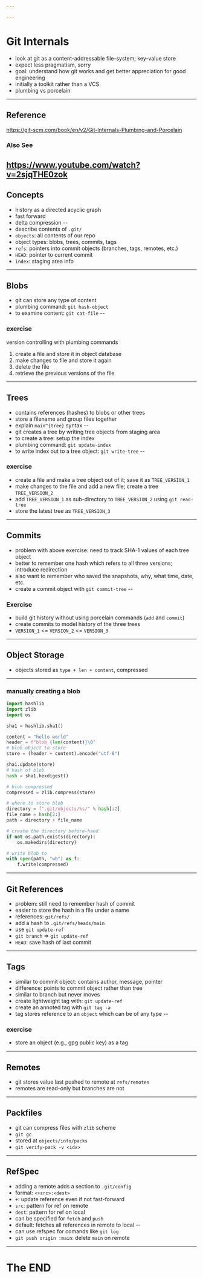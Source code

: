 ```yaml
---

---
```

# Git Internals
+ look at git as a content-addressable file-system; key-value store
+ expect less pragmatism, sorry
+ goal: understand how git works and get better appreciation for good engineering
+ initially a toolkit rather than a VCS
+ plumbing vs porcelain
---
## Reference
https://git-scm.com/book/en/v2/Git-Internals-Plumbing-and-Porcelain
### Also See
https://www.youtube.com/watch?v=2sjqTHE0zok
---
## Concepts
+ history as a directed acyclic graph
+ fast forward
+ delta compression
--
+ describe contents of `.git/`
+ `objects`: all contents of our repo
+ object types: blobs, trees, commits, tags
+ `refs`: pointers into commit objects (branches, tags, remotes, etc.)
+ `HEAD`: pointer to current commit
+ `index`: staging area info
---
## Blobs
- git can store any type of content
- plumbing command: `git hash-object`
- to examine content: `git cat-file`
--
### exercise
version controlling with plumbing commands
1. create a file and store it in object database
2. make changes to file and store it again
3. delete the file
4. retrieve the previous versions of the file
---
## Trees
+ contains references (hashes) to blobs or other trees
+ store a filename and group files together
+ explain `main^{tree}` syntax
--
+ git creates a tree by writing tree objects from staging area
+ to create a tree: setup the index
+ plumbing command: `git update-index`
+ to write index out to a tree object: `git write-tree`
--
### exercise
+ create a file and make a tree object out of it; save it as `TREE_VERSION_1`
+ make changes to the file and add a new file; create a tree `TREE_VERSION_2`
+ add `TREE_VERSION_1` as sub-directory to `TREE_VERSION_2` using `git read-tree`
+ store the latest tree as `TREE_VERSION_3`
---
## Commits
+ problem with above exercise: need to track SHA-1 values of each tree object
+ better to remember one hash which refers to all three versions; introduce redirection
+ also want to remember who saved the snapshots, why, what time, date, etc.
+ create a commit object with `git commit-tree`
--
### Exercise
- build git history without using porcelain commands (`add` and `commit`)
- create commits to model history of the three trees
- `VERSION_1` <= `VERSION_2` <= `VERSION_3`

---
## Object Storage
+ objects stored as `type + len + content`, compressed
---
### manually creating a blob
```python
import hashlib
import zlib
import os

sha1 = hashlib.sha1()

content = "hello world"
header = f"blob {len(content)}\0"
# blob object to store
store = (header + content).encode("utf-8")

sha1.update(store)
# hash of blob
hash = sha1.hexdigest()

# blob compressed
compressed = zlib.compress(store)

# where to store blob
directory = f".git/objects/%s/" % hash[:2]
file_name = hash[2:]
path = directory + file_name

# create the directory before-hand
if not os.path.exists(directory):
	os.makedirs(directory)

# write blob to
with open(path, "wb") as f:
	f.write(compressed)
```
---
## Git References
+ problem: still need to remember hash of commit
+ easier to store the hash in a file under a name
+ references: `git/refs/`
+ add a hash to `.git/refs/heads/main`
+ use `git update-ref`
+ `git branch` => `git update-ref`
+ `HEAD`: save hash of last commit
---
## Tags
+ similar to commit object: contains author, message, pointer
+ difference: points to commit object rather than tree
+ similar to branch but never moves
+ create lightweight tag with: `git update-ref`
+ create an annoted tag with `git tag -a`
+ tag stores reference to an `object` which can be of any type
--
### exercise
- store an object (e.g., gpg public key) as a tag
---
## Remotes
- git stores value last pushed to remote at `refs/remotes`
- remotes are read-only but branches are not
---
## Packfiles
+ git can compress files with `zlib` scheme
+ `git gc`
+ stored at `objects/info/packs`
+ `git verify-pack -v <idx>`
---
## RefSpec
+ adding a remote adds a section to `.git/config`
+ format: `<+src>:<dest>`
+ `+`: update reference even if not fast-forward
+ `src`: pattern for ref on remote
+ `dest`: pattern for ref on local
+ can be specified for `fetch` and `push`
+ default: fetches all references in remote to local
--
+ can use refspec for comands like `git log`
+ `git push origin :main`: delete `main` on remote
---
# The END